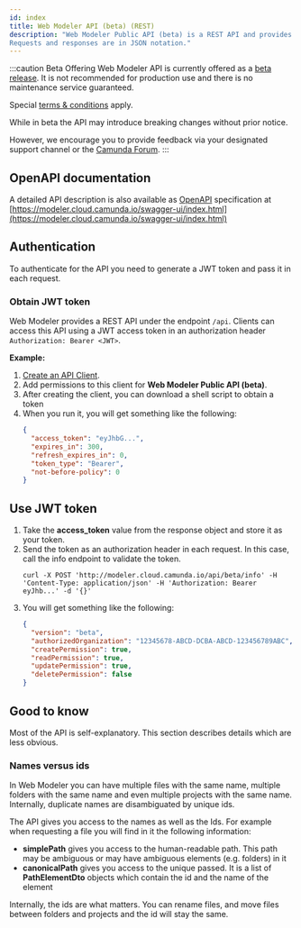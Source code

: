 ```yaml
---
id: index
title: Web Modeler API (beta) (REST)
description: "Web Modeler Public API (beta) is a REST API and provides access to Web Modeler Data.
Requests and responses are in JSON notation."
---
```


:::caution Beta Offering
Web Modeler API is currently offered as a [beta release](../../reference/early-access#beta). It is not recommended for production use and there is no maintenance service guaranteed.

Special [terms & conditions](https://camunda.com/legal/terms/camunda-platform/camunda-platform-8-self-managed/) apply.

While in beta the API may introduce breaking changes without prior notice.

However, we encourage you to provide feedback via your designated support channel or the [Camunda Forum](https://forum.camunda.io/).
:::

## OpenAPI documentation

A detailed API description is also available as [OpenAPI](https://www.openapis.org/) specification at [https://modeler.cloud.camunda.io/swagger-ui/index.html](https://modeler.cloud.camunda.io/swagger-ui/index.html)

## Authentication

To authenticate for the API you need to generate a JWT token and pass it in each request.

### Obtain JWT token

Web Modeler provides a REST API under the endpoint `/api`. Clients can access this API using a JWT access token in an authorization header `Authorization: Bearer <JWT>`.

**Example:**

1. [Create an API Client](../../../components/console/manage-clusters/manage-api-clients/#create-a-client).
2. Add permissions to this client for **Web Modeler Public API (beta)**.
3. After creating the client, you can download a shell script to obtain a token
4. When you run it, you will get something like the following:
   ```json
   {
     "access_token": "eyJhbG...",
     "expires_in": 300,
     "refresh_expires_in": 0,
     "token_type": "Bearer",
     "not-before-policy": 0
   }
   ```

## Use JWT token

1. Take the **access_token** value from the response object and store it as your token.
2. Send the token as an authorization header in each request. In this case, call the info endpoint to validate the token.
   ```shell
   curl -X POST 'http://modeler.cloud.camunda.io/api/beta/info' -H 'Content-Type: application/json' -H 'Authorization: Bearer eyJhb...' -d '{}'
   ```
3. You will get something like the following:
   ```json
   {
     "version": "beta",
     "authorizedOrganization": "12345678-ABCD-DCBA-ABCD-123456789ABC",
     "createPermission": true,
     "readPermission": true,
     "updatePermission": true,
     "deletePermission": false
   }
   ```

## Good to know

Most of the API is self-explanatory. This section describes details which are less obvious.

### Names versus ids

In Web Modeler you can have multiple files with the same name, multiple folders with the same name and even multiple projects with the same name. Internally, duplicate names are disambiguated by unique ids.

The API gives you access to the names as well as the Ids. For example when requesting a file you will find in it the following information:

- **simplePath** gives you access to the human-readable path. This path may be ambiguous or may have ambiguous elements (e.g. folders) in it
- **canonicalPath** gives you access to the unique passed. It is a list of **PathElementDto** objects which contain the id and the name of the element

Internally, the ids are what matters. You can rename files, and move files between folders and projects and the id will stay the same.
